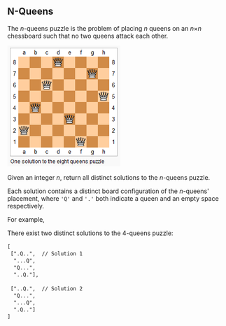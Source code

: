 ## N-Queens

The *n*-queens puzzle is the problem of placing *n* queens on an *n*×*n* chessboard such that no two queens attack each other.

![Eight Queens Puzzle](https://raw.githubusercontent.com/cloudzfy/leetcode/master/images/eight_queens.png)

Given an integer *n*, return all distinct solutions to the *n*-queens puzzle.

Each solution contains a distinct board configuration of the *n*-queens' placement, where `'Q'` and `'.'` both indicate a queen and an empty space respectively.

For example,

There exist two distinct solutions to the 4-queens puzzle:

```
[
 [".Q..",  // Solution 1
  "...Q",
  "Q...",
  "..Q."],

 ["..Q.",  // Solution 2
  "Q...",
  "...Q",
  ".Q.."]
]
```
